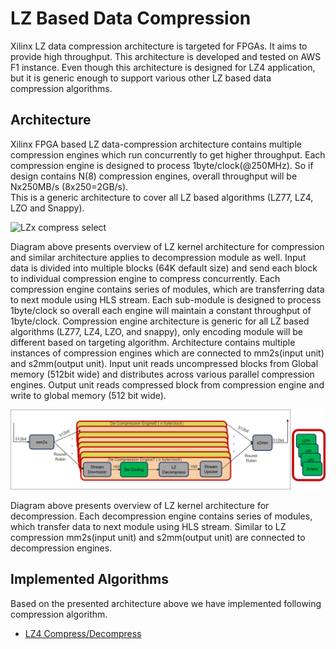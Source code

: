 # LZ Based Data Compression
Xilinx LZ data compression architecture is targeted for FPGAs.
It aims to provide high throughput. This architecture is developed and tested on AWS F1
instance. Even though this architecture is designed for LZ4 application, but it
is generic enough to support various other LZ based data compression algorithms.

## Architecture 

Xilinx FPGA based LZ data-compression architecture contains multiple
compression engines which run concurrently to get higher throughput.
Each compression engine is designed to process 1byte/clock(@250MHz). So if design
contains N(8) compression engines, overall throughput will be Nx250MB/s
(8x250=2GB/s).  
This is a generic architecture to cover all LZ based algorithms (LZ77, LZ4, LZO
and Snappy). 

![LZx compress select](./img/lzx_comp.png) <br />

Diagram above presents overview of LZ kernel architecture for compression and
similar architecture applies to decompression module as well. Input data is
divided into multiple blocks (64K default size) and send each block to individual
compression engine to compress concurrently. 
Each compression engine contains series of modules, which are transferring data to
next module using HLS stream. Each sub-module is designed to process 1byte/clock
so overall each engine will maintain a constant throughput of 1byte/clock.
Compression engine architecture is generic for all LZ based algorithms (LZ77, LZ4,
LZO, and snappy), only encoding module will be different based on targeting
algorithm.
Architecture contains multiple instances of compression engines which are
connected to mm2s(input unit) and s2mm(output unit). Input unit reads
uncompressed blocks from Global memory (512bit wide) and distributes across
various parallel compression engines. Output unit reads compressed block from
compression engine and write to global memory (512 bit wide). 

![LZx decompress select](./img/lzx_decomp.png) <br />

Diagram above presents overview of LZ kernel architecture for decompression.
Each decompression engine contains series of modules, which transfer
data to next module using HLS stream. Similar to LZ compression mm2s(input
unit) and s2mm(output unit) are connected to decompression engines.

## Implemented Algorithms

Based on the presented architecture above we have implemented following compression algorithm.

* [LZ4 Compress/Decompress](https://gitenterprise.xilinx.com/heeran/xil_lz4/tree/master/xil_lz4)

